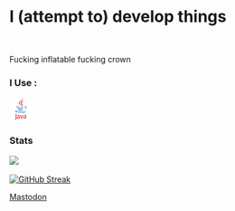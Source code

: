 <h1>
I (attempt to) develop things
</h1>
<img src="https://komarev.com/ghpvc/?username=JessSystemV&style=flat-square&color=blue" alt=""/>


Fucking inflatable fucking crown

### I Use :
<div>
  <img src="https://github.com/devicons/devicon/blob/master/icons/java/java-original-wordmark.svg" title="Java" alt="Java" width="40" height="40"/>&nbsp;
  
 
 
</div>


### Stats

![](https://github-readme-stats.vercel.app/api?username=JessSystemV&theme=dark&hide_border=false&include_all_commits=true&count_private=true)

[![GitHub Streak](http://github-readme-streak-stats.herokuapp.com?user=JessSystemV&theme=dark&hide_border=true)](https://git.io/streak-stats)

<a rel="me" href="https://masto.meowly.org/@jess">Mastodon</a>
